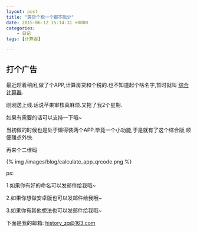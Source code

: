 ```yaml
---
layout: post
title: "房贷个税一个都不能少"
date: 2015-06-12 15:14:31 +0800
categories:
	- 日记
tags: [计算器]

---
```


## 打个广告


最近趁着稍闲,做了个APP,计算房贷和个税的.也不知道起个啥名字,暂时就叫 [综合计算器](https://itunes.apple.com/us/app/zong-he-ji-suan-qi-fang-dai/id995894882?l=zh&ls=1&mt=8).

刚刚送上线.话说苹果审核真麻烦.又拖了我2个星期.

如果有需要的话可以支持一下哦~
<!--more-->
当初做的时候也是处于懒得装两个APP,毕竟一个小功能,于是就有了这个综合版,顺便赚点外快.

再来个二维码

{% img /images/blog/calculate_app_qrcode.png %}

ps:

1.如果你有好的命名可以发邮件给我哦~

2.如果你想做安卓版也可以发邮件给我哦~

3.如果你有其他想法也可以发邮件给我哦~

下面是我的邮箱: [history_zq@163.com](mailto:history_zq@163.com)